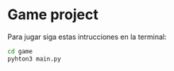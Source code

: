 # Game project 

Para jugar siga estas intrucciones en la terminal:
```sh
cd game
pyhton3 main.py
```

